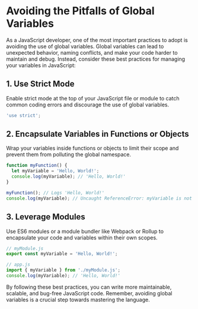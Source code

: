 # Avoiding the Pitfalls of Global Variables
As a JavaScript developer, one of the most important practices to adopt is avoiding the use of global variables. Global variables can lead to unexpected behavior, naming conflicts, and make your code harder to maintain and debug.
Instead, consider these best practices for managing your variables in JavaScript:
## 1. Use Strict Mode
Enable strict mode at the top of your JavaScript file or module to catch common coding errors and discourage the use of global variables.
```javascript
'use strict';
```

## 2. Encapsulate Variables in Functions or Objects
Wrap your variables inside functions or objects to limit their scope and prevent them from polluting the global namespace.
```javascript
function myFunction() {
  let myVariable = 'Hello, World!';
  console.log(myVariable); // 'Hello, World!'
}

myFunction(); // Logs 'Hello, World!'
console.log(myVariable); // Uncaught ReferenceError: myVariable is not defined
```

## 3. Leverage Modules
Use ES6 modules or a module bundler like Webpack or Rollup to encapsulate your code and variables within their own scopes.
```javascript
// myModule.js
export const myVariable = 'Hello, World!';

// app.js
import { myVariable } from './myModule.js';
console.log(myVariable); // 'Hello, World!'
```

By following these best practices, you can write more maintainable, scalable, and bug-free JavaScript code. Remember, avoiding global variables is a crucial step towards mastering the language.